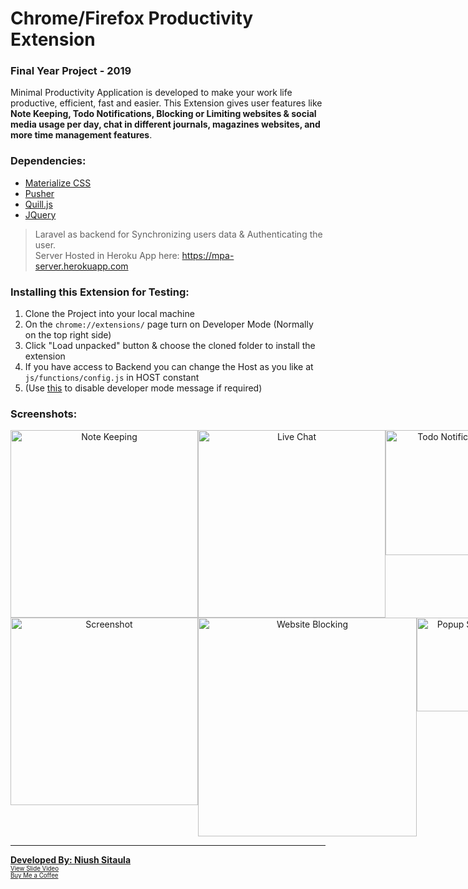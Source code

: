 # Chrome/Firefox Productivity Extension
### Final Year Project - 2019

Minimal Productivity Application is developed to make your work life productive, efficient, fast and easier.
This Extension gives user features like <b>Note Keeping, Todo Notifications, Blocking or Limiting websites & social media usage per day, chat in different journals, magazines websites, and more time management features</b>.

### Dependencies:
* <a href="https://pusher.com" target="_blank">Materialize CSS</a>
* <a href="https://pusher.com" target="_blank">Pusher</a>
* <a href="https://quilljs.com" target="_blank">Quill.js</a>
* <a href="https://materializecss.com" target="_blank">JQuery</a>

> Laravel as backend for Synchronizing users data & Authenticating the user. <br/>
> Server Hosted in Heroku App here: https://mpa-server.herokuapp.com

### Installing this Extension for Testing:
1. Clone the Project into your local machine
2. On the <code>chrome://extensions/</code> page turn on Developer Mode (Normally on the top right side)
3. Click "Load unpacked" button & choose the cloned folder to install the extension
4. If you have access to Backend you can change the Host as you like at <code>js/functions/config.js</code> in HOST constant
5. (Use [this](https://www.ghacks.net/2017/07/04/hide-chromes-disable-developer-mode-extensions-warning/) to disable developer mode message if required)

### Screenshots:
<div align="center" style="display:flex;">
  <img src="https://i.imgur.com/Kee4O9X.png" title="Note Keeping" width="300" />
  <img src="https://i.imgur.com/3jtSlI0.png" title="Live Chat" width="300" />
  <img src="https://i.imgur.com/MYKLAWj.png" title="Todo Notification" width="200" />
</div>
<div align="center" style="display:flex;">
  <img src="https://i.imgur.com/2sKw66H.png" title="Screenshot" width="300" />
  <img src="https://i.imgur.com/f1WTgdV.png" title="Website Blocking" width="350" />
  <img src="https://i.imgur.com/HaRhNYh.png" title="Popup Settings" width="150" />
</div>

<hr/>

<b><a href="https://github.com/Niush">Developed By: Niush Sitaula</a></b>
<br/>
<sub><sup><a href="https://www.youtube.com/watch?v=L0FNpceNRhY">View Slide Video</a></sup></sub>
<br/>
<sub><sup><a href="https://ko-fi.com/K3K5KIK5">Buy Me a Coffee</a></sup></sub>

